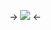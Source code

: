 -> [![](https://64.media.tumblr.com/5094ae1d9df75bfc0c95aea079f17007/d9226db7a40590e6-7b/s400x600/1eafcd0339d93fb17215060cd2928e8a1e50f3c8.jpg)](https://www.tumblr.com/ribbon-dog/720779489932705792/finally-got-creepover-draculaura?source=share) <-
